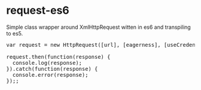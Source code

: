 # request-es6
Simple class wrapper around XmlHttpRequest witten in es6 and transpiling to es5.

<pre>
var request = new HttpRequest([url], [eagerness], [useCredentials], [username], [password]);

request.then(function(response) {
  console.log(response);
}).catch(function(response) {
  console.error(response);
});;
</pre>
